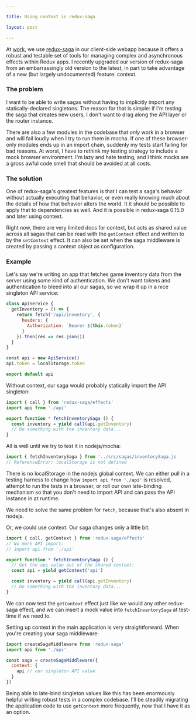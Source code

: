 ```yaml
---

title: Using context in redux-saga

layout: post

---
```


At [work], we use [redux-saga] in our client-side webapp because it offers a robust and testable set of tools for managing complex and asynchronous effects within Redux apps. I recently upgraded our version of redux-saga from an embarrassingly old version to the latest, in part to take advantage of a new (but largely undocumented) feature: context.

### The problem

I want to be able to write sagas without having to implicitly import any statically-declared singletons. The reason for that is simple: if I'm testing the saga that creates new users, I don't want to drag along the API layer or the router instance.

There are also a few modules in the codebase that *only* work in a browser and will fail loudly when I try to run them in mocha.  If one of these browser-only modules ends up in an import chain, suddenly my tests start failing for bad reasons. At worst, I have to rethink my testing strategy to include a mock browser environment. I'm lazy and hate testing, and I think mocks are a gross awful code smell that should be avoided at all costs.

### The solution

One of redux-saga's greatest features is that I can test a saga's behavior without actually executing that behavior, or even really knowing much about the details of how that behavior alters the world. It it should be possible to apply that to dependencies as well. And it is possible in redux-saga 0.15.0 and later using context.

Right now, there are very limited docs for context, but acts as shared value across all sagas that can be read with the `getContext` effect and written to by the `setContext` effect. It can also be set when the saga middleware is created by passing a context object as configuration.

### Example

Let's say we're writing an app that fetches game inventory data from the server using some kind of authentication. We don't want tokens and authentication to bleed into all our sagas, so we wrap it up in a nice singleton API service:

```js
class ApiService {
  getInventory = () => {
    return fetch('/api/inventory', {
      headers: {
        Authorization: `Bearer ${this.token}`
      }
    }).then(res => res.json())
  }
}

const api = new ApiService()
api.token = localStorage.token

export default api
```

Without context, our saga would probably statically import the API singleton:

```js
import { call } from 'redux-saga/effects'
import api from './api' 

export function * fetchInventorySaga () {
  const inventory = yield call(api.getInventory)
  // Do something with the inventory data...
}
```

All is well until we try to test it in nodejs/mocha:

```js
import { fetchInventorySaga } from '../src/sagas/inventorySaga.js
// ReferenceError: localStorage is not defined
```

There is no localStorage in the nodejs global context. We can either pull in a testing harness to change how `import api from './api'` is resolved, attempt to run the tests in a browser, or roll our own late-binding mechanism so that you don't need to import API and can pass the API instance in at runtime.

We need to solve the same problem for `fetch`, because that's also absent in nodejs.

Or, we could use context. Our saga changes only a little bit:

```js
import { call, getContext } from 'redux-saga/effects'
// No more API import:
// import api from './api' 

export function * fetchInventorySaga () {
  // Get the api value out of the shared context:
  const api = yield getContext('api')

  const inventory = yield call(api.getInventory)
  // Do something with the inventory data...
}
```

We can now test the `getContext` effect just like we would any other redux-saga effect, and we can insert a mock value into `fetchInventorySaga` at test-time if we need to.

Setting up context in the main application is very straightforward. When you're creating your saga middleware:

```js
import createSagaMiddleware from 'redux-saga'
import api from './api'

const saga = createSagaMiddleware({
  context: {
    api // our singleton API value
  }
})
```

Being able to late-bind singleton values like this has been enormously helpful writing robust tests in a complex codebase. I'll be steadily migrating the application code to use `getContext` more frequently, now that I have it as an option.

[work]: https://www.faraday.io
[redux-saga]: https://redux-saga.js.org
[a couple cryptic sentences]: https://github.com/redux-saga/redux-saga/releases/tag/v0.15.0
